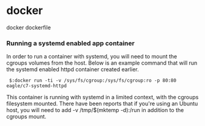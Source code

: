 # docker
docker dockerfile

### Running a systemd enabled app container

In order to run a container with systemd, you will need to mount the cgroups volumes from the host. Below is an example command that will run the systemd enabled httpd container created earlier.

```
 $:docker run -ti -v /sys/fs/cgroup:/sys/fs/cgroup:ro -p 80:80 eagle/c7-systemd-httpd
```

This container is running with systemd in a limited context, with the cgroups filesystem mounted. There have been reports that if you're using an Ubuntu host, you will need to add -v /tmp/$(mktemp -d):/run in addition to the cgroups mount.
